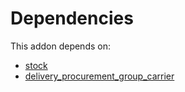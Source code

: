 # Dependencies

This addon depends on:

- [stock](https://github.com/bringout/oca-ocb-warehouse/tree/9281cf64e8c89d4224a778a2e3c7eefc255a1add/odoo-bringout-oca-ocb-stock)
- [delivery_procurement_group_carrier](https://github.com/bringout/oca-workflow-process)
